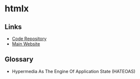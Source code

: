 # htmlx

<!--
https://github.com/LeoCaprile/htmx-scaffold
https://github.com/bojkomatias/activity
-->

<!--
https://www.youtube.com/watch?v=k00jVJeZxrs
-->

## Links

- [Code Repository](https://github.com/bigskysoftware/htmx)
- [Main Website](https://htmx.org)

## Glossary

- Hypermedia As The Engine Of Application State (HATEOAS)
